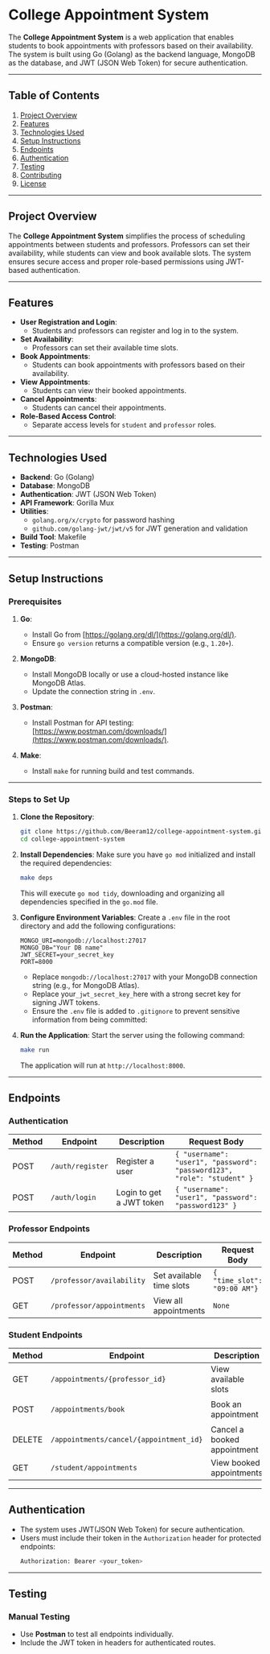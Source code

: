 # College Appointment System

The **College Appointment System** is a web application that enables students to book appointments with professors based on their availability. The system is built using Go (Golang) as the backend language, MongoDB as the database, and JWT (JSON Web Token) for secure authentication.

---

## Table of Contents

1. [Project Overview](#project-overview)
2. [Features](#features)
3. [Technologies Used](#technologies-used)
4. [Setup Instructions](#setup-instructions)
5. [Endpoints](#endpoints)
6. [Authentication](#authentication)
7. [Testing](#testing)
8. [Contributing](#contributing)
9. [License](#license)

---

## Project Overview

The **College Appointment System** simplifies the process of scheduling appointments between students and professors. Professors can set their availability, while students can view and book available slots. The system ensures secure access and proper role-based permissions using JWT-based authentication.

---

## Features

- **User Registration and Login**:
  - Students and professors can register and log in to the system.
- **Set Availability**:
  - Professors can set their available time slots.
- **Book Appointments**:
  - Students can book appointments with professors based on their availability.
- **View Appointments**:
  - Students can view their booked appointments.
- **Cancel Appointments**:
  - Students can cancel their appointments.
- **Role-Based Access Control**:
  - Separate access levels for `student` and `professor` roles.

---

## Technologies Used

- **Backend**: Go (Golang)
- **Database**: MongoDB
- **Authentication**: JWT (JSON Web Token)
- **API Framework**: Gorilla Mux
- **Utilities**:
  - `golang.org/x/crypto` for password hashing
  - `github.com/golang-jwt/jwt/v5` for JWT generation and validation
- **Build Tool**: Makefile
- **Testing**: Postman

---

## Setup Instructions

### Prerequisites

1. **Go**:
   - Install Go from [https://golang.org/dl/](https://golang.org/dl/).
   - Ensure `go version` returns a compatible version (e.g., `1.20+`).

2. **MongoDB**:
   - Install MongoDB locally or use a cloud-hosted instance like MongoDB Atlas.
   - Update the connection string in `.env`.

3. **Postman**:
   - Install Postman for API testing: [https://www.postman.com/downloads/](https://www.postman.com/downloads/).

4. **Make**:
   - Install `make` for running build and test commands.

---

### Steps to Set Up

1. **Clone the Repository**:
   ```bash
   git clone https://github.com/Beeram12/college-appointment-system.git
   cd college-appointment-system
   ```

2. **Install Dependencies**:
   Make sure you have `go mod` initialized and install the required dependencies:
   ```bash
   make deps
   ```
   This will execute `go mod tidy`, downloading and organizing all dependencies           specified in the `go.mod` file.

3. **Configure Environment Variables**:
   Create a `.env` file in the root directory and add the following configurations:
   ```env
   MONGO_URI=mongodb://localhost:27017
   MONGO_DB="Your DB name"
   JWT_SECRET=your_secret_key
   PORT=8000
   ```
    - Replace `mongodb://localhost:27017` with your MongoDB connection string (e.g., for MongoDB Atlas).
    - Replace your`_jwt_secret_key_`here with a strong secret key for signing JWT tokens.
    - Ensure the `.env` file is added to `.gitignore` to prevent sensitive information from being committed:


4. **Run the Application**:
   Start the server using the following command:
   ```bash
   make run
   ```
   The application will run at `http://localhost:8000`.

---

## Endpoints

### Authentication
| Method | Endpoint                  | Description                |Request Body                     |
|--------|---------------------------|----------------------------|---------------------------------|
| POST   | `/auth/register`          | Register a user            |`{ "username": "user1", "password": "password123", "role": "student" }`|
| POST   | `/auth/login`             | Login to get a JWT token   |`{ "username": "user1", "password": "password123" }` |

### Professor Endpoints
| Method | Endpoint                  | Description                       |Request Body                |
|--------|---------------------------|-----------------------------------|----------------------------|
| POST   | `/professor/availability` | Set available time slots          |`{ "time_slot": "09:00 AM"}`|
| GET    | `/professor/appointments` | View all appointments             |`None`                      |

### Student Endpoints
| Method | Endpoint                     | Description                    |Request Body|
|--------|------------------------------|--------------------------------|------------|
| GET    | `/appointments/{professor_id}`              | View available slots          |`None`       |
| POST   | `/appointments/book`         | Book an appointment           |`{ "professor_id": "67a62b8f1dae6c55fdddf2d9", "time_slot": "09:00 AM" }`|
| DELETE | `/appointments/cancel/{appointment_id}`   | Cancel a booked appointment   |`None`|
| GET    | `/student/appointments`      | View booked appointments      |`None`|

---

## Authentication
- The system uses JWT(JSON Web Token) for secure authentication.
- Users must include their token in the `Authorization` header for protected endpoints:
  ```bash
  Authorization: Bearer <your_token>
  ```

---

## Testing

### Manual Testing
- Use **Postman** to test all endpoints individually.
- Include the JWT token in headers for authenticated routes.

